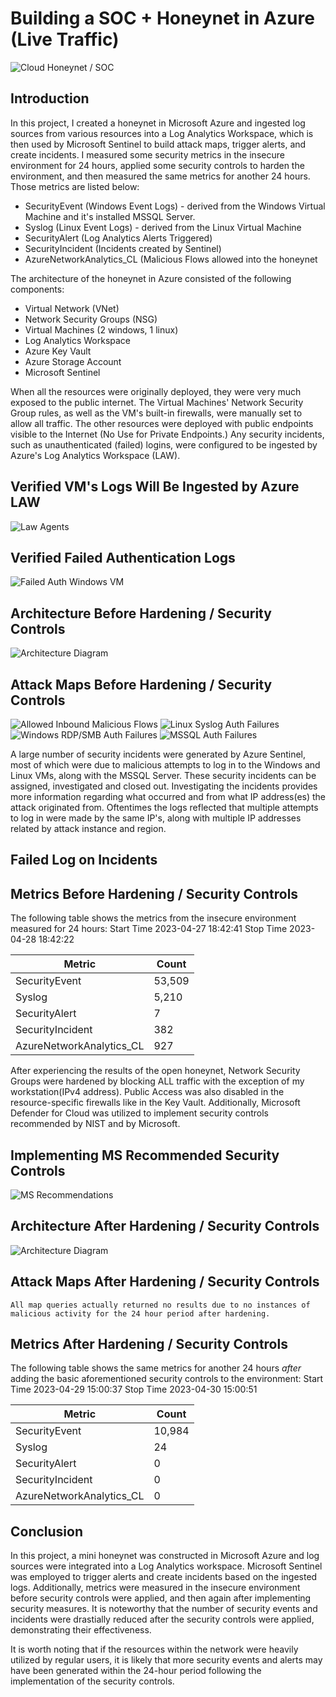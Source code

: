 # Building a SOC + Honeynet in Azure (Live Traffic)
![Cloud Honeynet / SOC](https://i.imgur.com/ZWxe03e.jpg)

## Introduction

In this project, I created a honeynet in Microsoft Azure and ingested log sources from various resources into a Log Analytics Workspace, which is then used by Microsoft Sentinel to build attack maps, trigger alerts, and create incidents. I measured some security metrics in the insecure environment for 24 hours, applied some security controls to harden the environment, and then measured the same metrics for another 24 hours. Those metrics are listed below:

- SecurityEvent (Windows Event Logs) - derived from the Windows Virtual Machine and it's installed MSSQL Server.
- Syslog (Linux Event Logs) - derived from the Linux Virtual Machine
- SecurityAlert (Log Analytics Alerts Triggered)
- SecurityIncident (Incidents created by Sentinel)
- AzureNetworkAnalytics_CL (Malicious Flows allowed into the honeynet

The architecture of the honeynet in Azure consisted of the following components:

- Virtual Network (VNet)
- Network Security Groups (NSG)
- Virtual Machines (2 windows, 1 linux)
- Log Analytics Workspace
- Azure Key Vault
- Azure Storage Account
- Microsoft Sentinel

When all the resources were originally deployed, they were very much exposed to the public internet. The Virtual Machines' Network Security Group rules, as well as the VM's built-in firewalls, were manually set to allow all traffic. The other resources were deployed with public endpoints visible to the Internet (No Use for Private Endpoints.) Any security incidents, such as unauthenticated (failed) logins, were configured to be ingested by Azure's Log Analytics Workspace (LAW). 

## Verified VM's Logs Will Be Ingested by Azure LAW
![Law Agents](https://i.imgur.com/EXyMv1e.jpg)

## Verified Failed Authentication Logs
![Failed Auth Windows VM](https://i.imgur.com/pUZIlV9.jpg)

## Architecture Before Hardening / Security Controls
![Architecture Diagram](https://i.imgur.com/aBDwnKb.jpg)

## Attack Maps Before Hardening / Security Controls
![Allowed Inbound Malicious Flows](https://i.imgur.com/Fx0yGRx.jpg)
![Linux Syslog Auth Failures](https://i.imgur.com/T0eKJEq.jpg)
![Windows RDP/SMB Auth Failures](https://i.imgur.com/Lq580BJ.jpg)
![MSSQL Auth Failures](https://i.imgur.com/0KwLg2Z.jpg)

A large number of security incidents were generated by Azure Sentinel, most of which were due to malicious attempts to log in to the Windows and Linux VMs, along with the MSSQL Server. These security incidents can be assigned, investigated and closed out. Investigating the incidents provides more information regarding what occurred and from what IP address(es) the attack originated from. Oftentimes the logs reflected that multiple attempts to log in were made by the same IP's, along with multiple IP addresses related by attack instance and region. 

## Failed Log on Incidents


## Metrics Before Hardening / Security Controls

The following table shows the metrics from the insecure environment measured for 24 hours:
Start Time 2023-04-27 18:42:41
Stop Time 2023-04-28 18:42:22

| Metric                   | Count
| ------------------------ | -----
| SecurityEvent            | 53,509
| Syslog                   | 5,210
| SecurityAlert            | 7
| SecurityIncident         | 382
| AzureNetworkAnalytics_CL | 927

After experiencing the results of the open honeynet, Network Security Groups were hardened by blocking ALL traffic with the exception of my workstation(IPv4 address). Public Access was also disabled in the resource-specific firewalls like in the Key Vault. Additionally, Microsoft Defender for Cloud was utilized to implement security controls recommended by NIST and by Microsoft.

## Implementing MS Recommended Security Controls
![MS Recommendations](https://i.imgur.com/AWgk3be.jpg)

## Architecture After Hardening / Security Controls
![Architecture Diagram](https://i.imgur.com/YQNa9Pp.jpg)

## Attack Maps After Hardening / Security Controls

```All map queries actually returned no results due to no instances of malicious activity for the 24 hour period after hardening.```

## Metrics After Hardening / Security Controls

The following table shows the same metrics for another 24 hours _after_ adding the basic aforementioned security controls to the environment:
Start Time 2023-04-29 15:00:37
Stop Time	2023-04-30 15:00:51

| Metric                   | Count
| ------------------------ | -----
| SecurityEvent            | 10,984
| Syslog                   | 24
| SecurityAlert            | 0
| SecurityIncident         | 0
| AzureNetworkAnalytics_CL | 0

## Conclusion

In this project, a mini honeynet was constructed in Microsoft Azure and log sources were integrated into a Log Analytics workspace. Microsoft Sentinel was employed to trigger alerts and create incidents based on the ingested logs. Additionally, metrics were measured in the insecure environment before security controls were applied, and then again after implementing security measures. It is noteworthy that the number of security events and incidents were drastially reduced after the security controls were applied, demonstrating their effectiveness.

It is worth noting that if the resources within the network were heavily utilized by regular users, it is likely that more security events and alerts may have been generated within the 24-hour period following the implementation of the security controls.
